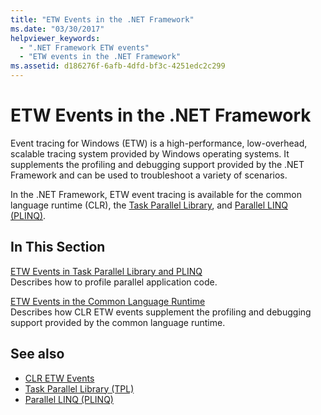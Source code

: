 ```yaml
---
title: "ETW Events in the .NET Framework"
ms.date: "03/30/2017"
helpviewer_keywords: 
  - ".NET Framework ETW events"
  - "ETW events in the .NET Framework"
ms.assetid: d186276f-6afb-4dfd-bf3c-4251edc2c299
---
```

# ETW Events in the .NET Framework
Event tracing for Windows (ETW) is a high-performance, low-overhead, scalable tracing system provided by Windows operating systems. It supplements the profiling and debugging support provided by the .NET Framework and can be used to troubleshoot a variety of scenarios.  
  
 In the .NET Framework, ETW event tracing is available for the common language runtime (CLR), the [Task Parallel Library](../../standard/parallel-programming/task-parallel-library-tpl.md), and [Parallel LINQ (PLINQ)](../../standard/parallel-programming/parallel-linq-plinq.md).  
  
## In This Section  
 [ETW Events in Task Parallel Library and PLINQ](etw-events-in-task-parallel-library-and-plinq.md)  
 Describes how to profile parallel application code.  
  
 [ETW Events in the Common Language Runtime](etw-events-in-the-common-language-runtime.md)  
 Describes how CLR ETW events supplement the profiling and debugging support provided by the common language runtime.  
  
## See also

- [CLR ETW Events](clr-etw-events.md)
- [Task Parallel Library (TPL)](../../standard/parallel-programming/task-parallel-library-tpl.md)
- [Parallel LINQ (PLINQ)](../../standard/parallel-programming/parallel-linq-plinq.md)
